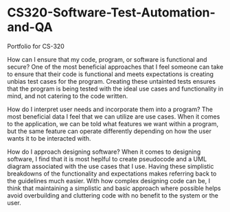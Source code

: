 # CS320-Software-Test-Automation-and-QA
Portfolio for CS-320

How can I ensure that my code, program, or software is functional and secure?
One of the most beneficial approaches that I feel someone can take to ensure that their code is functional and meets expectations is creating unbias test cases for the program. Creating these untainted tests ensures that the program is being tested with the ideal use cases and functionality in mind, and not catering to the code written.

How do I interpret user needs and incorporate them into a program?
The most beneficial data I feel that we can utilize are use cases. When it comes to the application, we can be told what features we want within a program, but the same feature can operate differently depending on how the user wants it to be interacted with.

How do I approach designing software?
When it comes to designing software, I find that it is most heplful to create pseudocode and a UML diagram associated with the use cases that I use. Having these simplistic breakdowns of the functionality and expectations makes referring back to the guidelines much easier. With how complex designing code can be, I think that maintaining a simplistic and basic approach where possible helps avoid overbuilding and cluttering code with no benefit to the system or the user.
